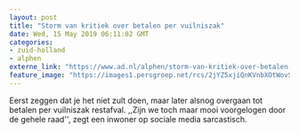 ```yaml
---
layout: post
title: "Storm van kritiek over betalen per vuilniszak"
date: Wed, 15 May 2019 06:11:02 GMT
categories: 
- zuid-holland 
- alphen 
externe_link: "https://www.ad.nl/alphen/storm-van-kritiek-over-betalen-per-vuilniszak~a3ff9b26/"
feature_image: "https://images1.persgroep.net/rcs/2jYZ5xjiQnKVnbXOtWovSMkV0is/diocontent/9126898/_fitwidth/400/?appId=21791a8992982cd8da851550a453bd7f&quality=0.7"
---
```


Eerst zeggen dat je het niet zult doen, maar later alsnog overgaan tot betalen per vuilniszak restafval. ,,Zijn we toch maar mooi voorgelogen door de gehele raad'', zegt een inwoner op sociale media sarcastisch.
